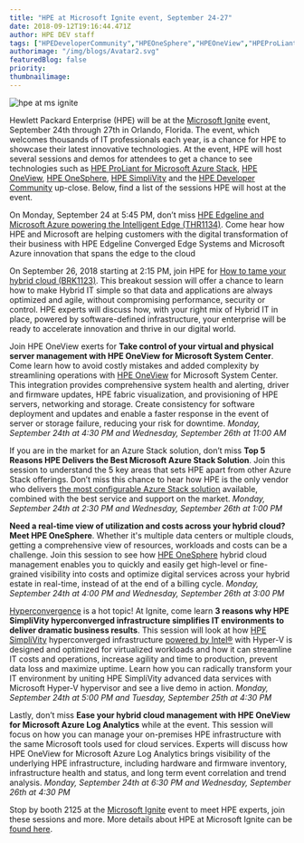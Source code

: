 ```yaml
---
title: "HPE at Microsoft Ignite event, September 24-27"
date: 2018-09-12T19:16:44.471Z
author: HPE DEV staff 
tags: ["HPEDeveloperCommunity","HPEOneSphere","HPEOneView","HPEProLiantforMicrosoftAzureStack","HPESimpliVity","MSIgnite"]
authorimage: "/img/blogs/Avatar2.svg"
featuredBlog: false
priority:
thumbnailimage:
---
```

![hpe at ms ignite](https://hpe-developer-portal.s3.amazonaws.com/uploads/media/2018/9/hpe-at-ms-ignite-1536779956115.png)

Hewlett Packard Enterprise (HPE) will be at the [Microsoft Ignite](https://www.microsoft.com/en-us/ignite) event, September 24th through 27th in Orlando, Florida. The event, which welcomes thousands of IT professionals each year, is a chance for HPE to showcase their latest innovative technologies. At the event, HPE will host several sessions and demos for attendees to get a chance to see technologies such as [HPE ProLiant for Microsoft Azure Stack](https://www.hpe.com/us/en/solutions/cloud/azure-hybrid-cloud.html), [HPE OneView](https://www.hpe.com/us/en/integrated-systems/software.html), [HPE OneSphere](https://www.hpe.com/us/en/solutions/cloud/hybrid-it-management.html), [HPE SimpliVity](https://www.hpe.com/us/en/integrated-systems/simplivity.html/) and the [HPE Developer Community](https://developer.hpe.com/) up-close. Below, find a list of the sessions HPE will host at the event.

On Monday, September 24 at 5:45 PM, don’t miss [HPE Edgeline and Microsoft Azure powering the Intelligent Edge (THR1134)](https://myignite.techcommunity.microsoft.com/sessions/66918?source=sessions). Come hear how HPE and Microsoft are helping customers with the digital transformation of their business with HPE Edgeline Converged Edge Systems and Microsoft Azure innovation that spans the edge to the cloud

On September 26, 2018 starting at 2:15 PM, join HPE for [How to tame your hybrid cloud (BRK1123)](https://myignite.techcommunity.microsoft.com/sessions/66917?source=sessions). This breakout session will offer a chance to learn how to make Hybrid IT simple so that data and applications are always optimized and agile, without compromising performance, security or control. HPE experts will discuss how, with your right mix of Hybrid IT in place, powered by software-defined infrastructure, your enterprise will be ready to accelerate innovation and thrive in our digital world. 


Join HPE OneView exerts for **Take control of your virtual and physical server management with HPE OneView for Microsoft System Center**. Come learn how to avoid costly mistakes and added complexity by streamlining operations with [HPE OneView]((https://www.hpe.com/us/en/integrated-systems/software.html)) for Microsoft System Center. This integration provides comprehensive system health and alerting, driver and firmware updates, HPE fabric visualization, and provisioning of HPE servers, networking and storage. Create consistency for software deployment and updates and enable a faster response in the event of server or storage failure, reducing your risk for downtime. *Monday, September 24th at 4:30 PM and Wednesday, September 26th at 11:00 AM* 


If you are in the market for an Azure Stack solution, don’t miss **Top 5 Reasons HPE Delivers the Best Microsoft Azure Stack Solution**. Join this session to understand the 5 key areas that sets HPE apart from other Azure Stack offerings. Don’t miss this chance to hear how HPE is the only vendor who delivers [the most configurable Azure Stack solution](https://www.hpe.com/us/en/solutions/cloud/azure-hybrid-cloud.html) available, combined with the best service and support on the market. *Monday, September 24th at 2:30 PM and Wednesday, September 26th at 1:00 PM* 


**Need a real-time view of utilization and costs across your hybrid cloud?  Meet HPE OneSphere**. Whether it's multiple data centers or multiple clouds, getting a comprehensive view of resources, workloads and costs can be a challenge. Join this session to see how [HPE OneSphere](https://www.hpe.com/us/en/solutions/cloud/hybrid-it-management.html) hybrid cloud management enables you to quickly and easily get high-level or fine-grained visibility into costs and optimize digital services across your hybrid estate in real-time, instead of at the end of a billing cycle. *Monday, September 24th at 4:00 PM and Wednesday, September 26th at 3:00 PM* 


[Hyperconvergence](https://www.hpe.com/us/en/integrated-systems/hyper-converged.html) is a hot topic! At Ignite, come learn **3 reasons why HPE SimpliVity hyperconverged infrastructure simplifies IT environments to deliver dramatic business results**. This session will look at how [HPE SimpliVity](https://www.hpe.com/us/en/integrated-systems/simplivity.html) hyperconverged infrastructure [powered by Intel®](http://www.intel.com/) with Hyper-V is designed and optimized for virtualized workloads and how it can streamline IT costs and operations, increase agility and time to production, prevent data loss and maximize uptime. Learn how you can radically transform your IT environment by uniting HPE SimpliVity advanced data services with Microsoft Hyper-V hypervisor and see a live demo in action.  *Monday, September 24th at 5:00 PM and Tuesday, September 25th at 4:30 PM* 


Lastly, don’t miss **Ease your hybrid cloud management with HPE OneView for Microsoft Azure Log Analytics** while at the event. This session will focus on how you can manage your on-premises HPE infrastructure with the same Microsoft tools used for cloud services. Experts will discuss how HPE OneView for Microsoft Azure Log Analytics brings visibility of the underlying HPE infrastructure, including hardware and firmware inventory, infrastructure health and status, and long term event correlation and trend analysis. *Monday, September 24th at 6:30 PM and Wednesday, September 26th at 4:30 PM* 


Stop by booth 2125 at the [Microsoft Ignite](https://www.microsoft.com/en-us/ignite) event to meet HPE experts, join these sessions and more. More details about HPE at Microsoft Ignite can be [found here](https://community.hpe.com/t5/Alliances/Attending-Microsoft-Ignite-September-24-28-See-HPE-there/ba-p/7016641#.W5KFU-hKiM8).